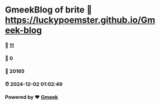 # GmeekBlog of brite :link: https://luckypoemster.github.io/Gmeek-blog 
### :page_facing_up: [11](https://luckypoemster.github.io/Gmeek-blog/tag.html) 
### :speech_balloon: 0 
### :hibiscus: 20165 
### :alarm_clock: 2024-12-02 01:02:49 
### Powered by :heart: [Gmeek](https://github.com/Meekdai/Gmeek)
